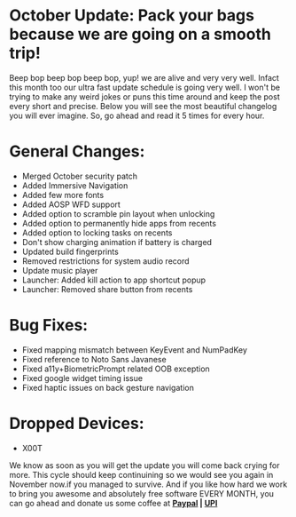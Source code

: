 

October Update: Pack your bags because we are going on a smooth trip!
==================================================

Beep bop beep bop beep bop, yup! we are alive and very very well. Infact this month too our ultra fast update schedule is going very well. 
I won't be trying to make any weird jokes or puns this time around and keep the post every short and precise. Below you will see the most beautiful changelog you will ever imagine. 
So, go ahead and read it 5 times for every hour. 

General Changes: 
===============

- Merged October security patch
- Added Immersive Navigation
- Added few more fonts
- Added AOSP WFD support 
- Added option to scramble pin layout when unlocking
- Added option to permanently hide apps from recents
- Added option to locking tasks on recents
- Don't show charging animation if battery is charged
- Updated build fingerprints
- Removed restrictions for system audio record 
- Update music player
- Launcher: Added kill action to app shortcut popup
- Launcher: Removed share button from recents


Bug Fixes:
=========

- Fixed mapping mismatch between KeyEvent and NumPadKey 
- Fixed reference to Noto Sans Javanese 
- Fixed a11y+BiometricPrompt related OOB exception 
- Fixed google widget timing issue 
- Fixed haptic issues on back gesture navigation

Dropped Devices:
===============
- X00T

We know as soon as you will get the update you will come back crying for more. This cycle should keep continuining so we would see you again in November now.if you managed to survive. And if you like how hard we work to bring you awesome and absolutely free software EVERY MONTH, you can go ahead and donate us some coffee at **[Paypal](https://www.paypal.me/Sipun) | [UPI](https://telegra.ph/UPI-Id-09-18)**

